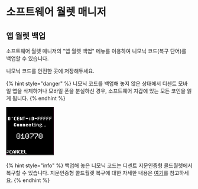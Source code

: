 # 소프트웨어 월렛 매니저

## 앱 월렛 백업

소프트웨어 월렛 매니저의 "앱 월렛 백업" 메뉴를 이용하여 니모닉 코드\(복구 단어\)를 백업할 수 있습니다.

니모닉 코드를 안전한 곳에 저장해두세요.

{% hint style="danger" %}
니모닉 코드를 백업해 놓지 않은 상태에서 디센트 모바일 앱을 삭제하거나 모바일 폰을 분실하신 경우, 소프트웨어 지갑에 있는 모든 코인을 잃게 됩니다.
{% endhint %}

![](../../.gitbook/assets/image%20%2880%29.png)

{% hint style="info" %}
백업해 놓은 니모닉 코드는 디센트 지문인증형 콜드월렛에서 복구할 수 있습니다. 지문인증형 콜드월렛 복구에 대한 자세한 내용은 [여기](../../biometric-wallet/recovery.md)를 참고하세요.
{% endhint %}


